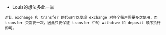 - Louis的想法多此一举
```
对比 exchange 和 transfer 的代码可以发现 exchange 对各个账户需要多次使用，而 transfer 只需要一次，因此只要保证 transfer 中的 withdraw 和 deposit 顺序执行即可。
```